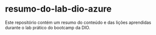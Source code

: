# resumo-do-lab-dio-azure
Este repositório contém um resumo do conteúdo e das lições aprendidas durante o lab prático do bootcamp da DIO.

